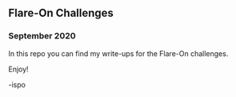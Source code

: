 
## Flare-On Challenges
### September 2020

In this repo you can find my write-ups for the Flare-On challenges.

Enjoy!

-ispo

